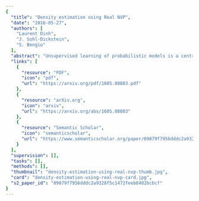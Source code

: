 ```yaml
---
{
  "title": "Density estimation using Real NVP",
  "date": "2016-05-27",
  "authors": [
    "Laurent Dinh",
    "J. Sohl-Dickstein",
    "S. Bengio"
  ],
  "abstract": "Unsupervised learning of probabilistic models is a central yet challenging problem in machine learning. Specifically, designing models with tractable learning, sampling, inference and evaluation is crucial in solving this task. We extend the space of such models using real-valued non-volume preserving (real NVP) transformations, a set of powerful invertible and learnable transformations, resulting in an unsupervised learning algorithm with exact log-likelihood computation, exact sampling, exact inference of latent variables, and an interpretable latent space. We demonstrate its ability to model natural images on four datasets through sampling, log-likelihood evaluation and latent variable manipulations.",
  "links": [
    {
      "resource": "PDF",
      "icon": "pdf",
      "url": "https://arxiv.org/pdf/1605.08803.pdf"
    },
    {
      "resource": "arXiv.org",
      "icon": "arxiv",
      "url": "https://arxiv.org/abs/1605.08803"
    },
    {
      "resource": "Semantic Scholar",
      "icon": "semanticscholar",
      "url": "https://www.semanticscholar.org/paper/09879f7956dddc2a9328f5c1472feeb8402bcbcf"
    }
  ],
  "supervision": [],
  "tasks": [],
  "methods": [],
  "thumbnail": "density-estimation-using-real-nvp-thumb.jpg",
  "card": "density-estimation-using-real-nvp-card.jpg",
  "s2_paper_id": "09879f7956dddc2a9328f5c1472feeb8402bcbcf"
}
---
```



